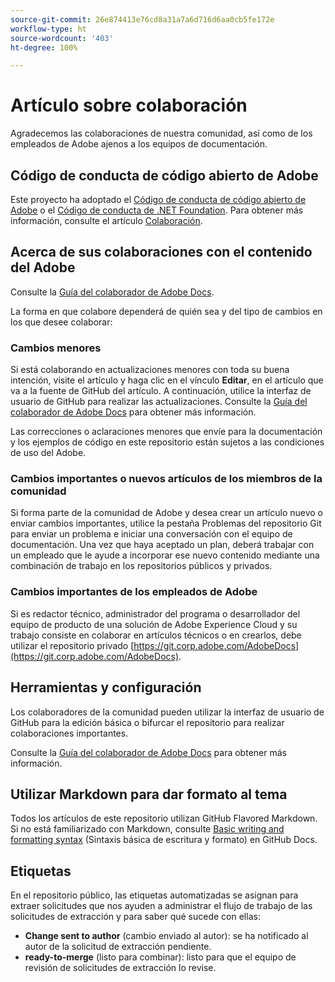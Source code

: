 ```yaml
---
source-git-commit: 26e874413e76cd8a31a7a6d716d6aa0cb5fe172e
workflow-type: ht
source-wordcount: '403'
ht-degree: 100%

---
```

# Artículo sobre colaboración

Agradecemos las colaboraciones de nuestra comunidad, así como de los empleados de Adobe ajenos a los equipos de documentación.

## Código de conducta de código abierto de Adobe


Este proyecto ha adoptado el [Código de conducta de código abierto de Adobe](code-of-conduct.md) o el [Código de conducta de .NET Foundation](https://dotnetfoundation.org/code-of-conduct). Para obtener más información, consulte el artículo [Colaboración](contributing.md).

## Acerca de sus colaboraciones con el contenido del Adobe

Consulte la [Guía del colaborador de Adobe Docs](https://experienceleague.adobe.com/docs/contributor/contributor-guide/introduction.html?lang=es).

La forma en que colabore dependerá de quién sea y del tipo de cambios en los que desee colaborar:

### Cambios menores

Si está colaborando en actualizaciones menores con toda su buena intención, visite el artículo y haga clic en el vínculo **Editar**, en el artículo que va a la fuente de GitHub del artículo. A continuación, utilice la interfaz de usuario de GitHub para realizar las actualizaciones. Consulte la [Guía del colaborador de Adobe Docs](https://experienceleague.adobe.com/docs/contributor/contributor-guide/introduction.html?lang=es) para obtener más información.

Las correcciones o aclaraciones menores que envíe para la documentación y los ejemplos de código en este repositorio están sujetos a las condiciones de uso del Adobe.

### Cambios importantes o nuevos artículos de los miembros de la comunidad

Si forma parte de la comunidad de Adobe y desea crear un artículo nuevo o enviar cambios importantes, utilice la pestaña Problemas del repositorio Git para enviar un problema e iniciar una conversación con el equipo de documentación. Una vez que haya aceptado un plan, deberá trabajar con un empleado que le ayude a incorporar ese nuevo contenido mediante una combinación de trabajo en los repositorios públicos y privados.

<!--
If you submit a pull request with significant changes to documentation and code examples, you'll see a message in the pull request asking you to submit an online contribution license agreement (CLA). We need you to complete the online form before we can review your pull request.
-->

### Cambios importantes de los empleados de Adobe

Si es redactor técnico, administrador del programa o desarrollador del equipo de producto de una solución de Adobe Experience Cloud y su trabajo consiste en colaborar en artículos técnicos o en crearlos, debe utilizar el repositorio privado [https://git.corp.adobe.com/AdobeDocs](https://git.corp.adobe.com/AdobeDocs). <!--Employees from other parts of the Adobe world should use the public repo for minor updates.-->

## Herramientas y configuración

Los colaboradores de la comunidad pueden utilizar la interfaz de usuario de GitHub para la edición básica o bifurcar el repositorio para realizar colaboraciones importantes.

Consulte la [Guía del colaborador de Adobe Docs](https://experienceleague.adobe.com/docs/contributor/contributor-guide/introduction.html?lang=es) para obtener más información.

## Utilizar Markdown para dar formato al tema

Todos los artículos de este repositorio utilizan GitHub Flavored Markdown. Si no está familiarizado con Markdown, consulte [Basic writing and formatting syntax](https://docs.github.com/es/get-started/writing-on-github/getting-started-with-writing-and-formatting-on-github/basic-writing-and-formatting-syntax) (Sintaxis básica de escritura y formato) en GitHub Docs.

## Etiquetas

En el repositorio público, las etiquetas automatizadas se asignan para extraer solicitudes que nos ayuden a administrar el flujo de trabajo de las solicitudes de extracción y para saber qué sucede con ellas:

* **Change sent to author** (cambio enviado al autor): se ha notificado al autor de la solicitud de extracción pendiente.
* **ready-to-merge** (listo para combinar): listo para que el equipo de revisión de solicitudes de extracción lo revise.

